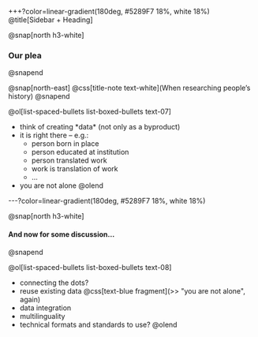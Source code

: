 +++?color=linear-gradient(180deg, #5289F7 18%, white 18%)
@title[Sidebar + Heading]


@snap[north h3-white]
### Our plea
@snapend

@snap[north-east]
@css[title-note text-white](When researching people’s history)
@snapend

@ol[list-spaced-bullets list-boxed-bullets text-07]
- think of creating \*data\* (not only as a byproduct)
- it is right there – e.g.:
    - person born in place
    - person educated at institution
    - person translated work
    - work is translation of work
    - …
- you are not alone
@olend

---?color=linear-gradient(180deg, #5289F7 18%, white 18%)

@snap[north h3-white]
#### And now for some discussion…
@snapend


@ol[list-spaced-bullets list-boxed-bullets text-08]
- connecting the dots?
- reuse existing data @css[text-blue fragment](\>\> "you are not alone", again)
- data integration
- multilinguality
- technical formats and standards to use?
@olend
